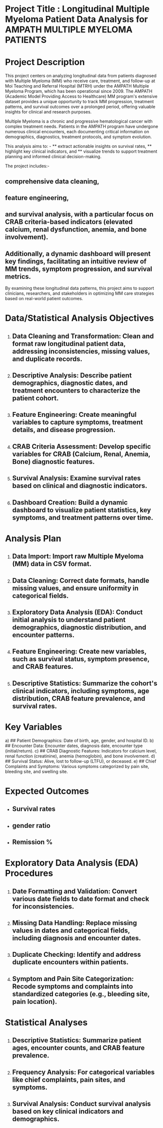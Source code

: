 # Project Title : Longitudinal Multiple Myeloma Patient Data Analysis for AMPATH MULTIPLE MYELOMA PATIENTS

# Project Description
This project centers on analyzing longitudinal data from patients diagnosed with Multiple Myeloma (MM) who receive care, treatment, and follow-up at Moi Teaching and Referral Hospital (MTRH) under the AMPATH Multiple Myeloma Program, which has been operational since 2009. The AMPATH (Academic Model Providing Access to Healthcare) MM program's extensive dataset provides a unique opportunity to track MM progression, treatment patterns, and survival outcomes over a prolonged period, offering valuable insights for clinical and research purposes.

Multiple Myeloma is a chronic and progressive hematological cancer with complex treatment needs. Patients in the AMPATH program have undergone numerous clinical encounters, each documenting critical information on demographics, diagnostics, treatment protocols, and symptom evolution. 

This analysis aims to: -
** extract actionable insights on survival rates, 
** highlight key clinical indicators, and 
** visualize trends to support treatment planning and informed clinical decision-making.

The project includes:-
## comprehensive data cleaning,
## feature engineering,
## and survival analysis, with a particular focus on CRAB criteria-based indicators (elevated calcium, renal dysfunction, anemia, and bone involvement).
## Additionally, a dynamic dashboard will present key findings, facilitating an intuitive review of MM trends, symptom progression, and survival metrics. 

By examining these longitudinal data patterns, this project aims to support clinicians, researchers, and stakeholders in optimizing MM care strategies based on real-world patient outcomes.

# Data/Statistical  Analysis Objectives
1. ## Data Cleaning and Transformation: Clean and format raw longitudinal patient data, addressing inconsistencies, missing values, and duplicate records.
2. ## Descriptive Analysis: Describe patient demographics, diagnostic dates, and treatment encounters to characterize the patient cohort.
3. ## Feature Engineering: Create meaningful variables to capture symptoms, treatment details, and disease progression.
4. ## CRAB Criteria Assessment: Develop specific variables for CRAB (Calcium, Renal, Anemia, Bone) diagnostic features.
5. ## Survival Analysis: Examine survival rates based on clinical and diagnostic indicators.
6. ## Dashboard Creation: Build a dynamic dashboard to visualize patient statistics, key symptoms, and treatment patterns over time.

# Analysis Plan
1. ## Data Import: Import raw Multiple Myeloma (MM) data in CSV format.
2. ## Data Cleaning: Correct date formats, handle missing values, and ensure uniformity in categorical fields.
3. ## Exploratory Data Analysis (EDA): Conduct initial analysis to understand patient demographics, diagnostic distribution, and encounter patterns.
4. ## Feature Engineering: Create new variables, such as survival status, symptom presence, and CRAB features.
5. ## Descriptive Statistics: Summarize the cohort's clinical indicators, including symptoms, age distribution, CRAB feature prevalence, and survival rates.

# Key Variables
a) ## Patient Demographics: Date of birth, age, gender, and hospital ID.
b) ## Encounter Data: Encounter dates, diagnosis date, encounter type (initial/return).
c) ## CRAB Diagnostic Features: Indicators for calcium level, renal function (creatinine), anemia (hemoglobin), and bone involvement.
d) ## Survival Status: Alive, lost to follow-up (LTFU), or deceased.
e) ## Chief Complaints and Symptoms: Various symptoms categorized by pain site, bleeding site, and swelling site.

# Expected Outcomes
- ## Survival rates
- ## gender ratio
- ## Remission %

# Exploratory Data Analysis (EDA) Procedures
1. ## Date Formatting and Validation: Convert various date fields to date format and check for inconsistencies.
2. ## Missing Data Handling: Replace missing values in dates and categorical fields, including diagnosis and encounter dates.
3. ## Duplicate Checking: Identify and address duplicate encounters within patients.
4. ## Symptom and Pain Site Categorization: Recode symptoms and complaints into standardized categories (e.g., bleeding site, pain location).

# Statistical Analyses
1. ## Descriptive Statistics: Summarize patient ages, encounter counts, and CRAB feature prevalence.
2. ## Frequency Analysis: For categorical variables like chief complaints, pain sites, and symptoms.
3. ## Survival Analysis: Conduct survival analysis based on key clinical indicators and demographics.
